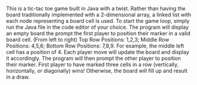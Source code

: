 This is a tic-tac toe game built in Java with a twist. Rather than having the board traditionally implemented with a 2-dimensional array, a linked list with each node representing a board cell is used. To start the game loop,
simply run the Java file in the code editor of your choice. The program will display an empty board the prompt the first player to position their marker in a valid board cell. (From left to right) Top Row Positions: 
1,2,3; Middle Row Positions: 4,5,6; Bottom Row Positions: 7,8,9. For example, the middle left cell has a position of 4. Each player move will update the board and display it accordingly. The program will then prompt the other 
player to position their marker. First player to have marked three cells in a row (vertically, horizontally, or diagonally) wins! Otherwise, the board will fill up and result in a draw.
